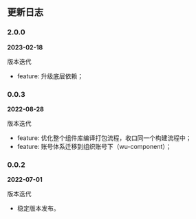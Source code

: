 ## 更新日志

### 2.0.0

**2023-02-18**

版本迭代
* feature: 升级底层依赖；

### 0.0.3

**2022-08-28**

版本迭代
* feature: 优化整个组件库编译打包流程，收口同一个构建流程中；
* feature: 账号体系迁移到组织账号下（wu-component）；

### 0.0.2

**2022-07-01**

版本迭代
* 稳定版本发布。


